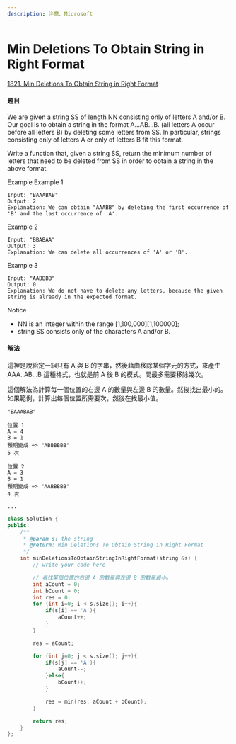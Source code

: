 ```yaml
---
description: 注意、Microsoft
---
```


# Min Deletions To Obtain String in Right Format

[1821. Min Deletions To Obtain String in Right Format](https://www.lintcode.com/problem/min-deletions-to-obtain-string-in-right-format/?_from=ladder&&fromId=143)

#### 題目

We are given a string SS of length NN consisting only of letters A and/or B. Our goal is to obtain a string in the format A...AB...B. \(all letters A occur before all letters B\) by deleting some letters from SS. In particular, strings consisting only of letters A or only of letters B fit this format.

Write a function that, given a string SS, return the minimum number of letters that need to be deleted from SS in order to obtain a string in the above format.

Example Example 1

```text
Input: "BAAABAB"
Output: 2
Explanation: We can obtain "AAABB" by deleting the first occurrence of 'B' and the last occurrence of 'A'.
```

Example 2

```text
Input: "BBABAA"
Output: 3
Explanation: We can delete all occurrences of 'A' or 'B'.
```

Example 3

```text
Input: "AABBBB"
Output: 0
Explanation: We do not have to delete any letters, because the given string is already in the expected format.
```

Notice

* NN is an integer within the range \[1,100\,000\]\[1,100000\];
* string SS consists only of the characters A and/or B.

#### 解法

這裡是說給定一組只有 A 與 B 的字串，然後藉由移除某個字元的方式，來產生 AAA..AB...B 這種格式，也就是前 A 後 B 的模式。問最多需要移除幾次。

這個解法為計算每一個位置的右邊 A 的數量與左邊 B 的數量。然後找出最小的。如果範例，計算出每個位置所需要次，然後在找最小值。

```text
"BAAABAB"

位置 1
A = 4
B = 1
預期變成 => "ABBBBBB"
5 次

位置 2
A = 3
B = 1
預期變成 => "AABBBBB"
4 次

...
```

```cpp
class Solution {
public:
    /**
     * @param s: the string
     * @return: Min Deletions To Obtain String in Right Format
     */
    int minDeletionsToObtainStringInRightFormat(string &s) {
        // write your code here

        // 尋找某個位置的右邊 A 的數量與左邊 B 的數量最小。
        int aCount = 0;
        int bCount = 0;
        int res = 0;
        for (int i=0; i < s.size(); i++){
            if(s[i] == 'A'){
                aCount++;
            }
        }

        res = aCount;

        for (int j=0; j < s.size(); j++){
            if(s[j] == 'A'){
                aCount--;
            }else{
                bCount++;
            }

            res = min(res, aCount + bCount);
        }

        return res;
    }
};
```

